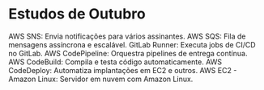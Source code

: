 # Estudos de Outubro

AWS SNS: Envia notificações para vários assinantes.
AWS SQS: Fila de mensagens assíncrona e escalável.
GitLab Runner: Executa jobs de CI/CD no GitLab.
AWS CodePipeline: Orquestra pipelines de entrega contínua.
AWS CodeBuild: Compila e testa código automaticamente.
AWS CodeDeploy: Automatiza implantações em EC2 e outros.
AWS EC2 - Amazon Linux: Servidor em nuvem com Amazon Linux.